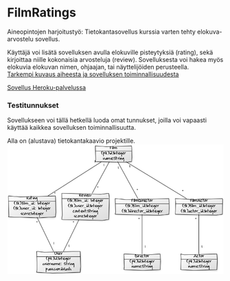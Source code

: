 # FilmRatings
Aineopintojen harjoitustyö: Tietokantasovellus kurssia varten tehty elokuva-arvostelu sovellus.   
    
Käyttäjä voi lisätä sovelluksen avulla elokuville pisteytyksiä (rating), sekä kirjoittaa niille kokonaisia arvosteluja (review). Sovelluksesta voi hakea myös elokuvia elokuvan nimen, ohjaajan, tai näyttelijöiden perusteella.   
[Tarkempi kuvaus aiheesta ja sovelluksen toiminnallisuudesta](https://github.com/antlammi/FilmRatings/blob/master/dokumentaatio/Toiminnallisuus.md)

[Sovellus Heroku-palvelussa](https://shielded-hamlet-29677.herokuapp.com/)
### Testitunnukset
Sovellukseen voi tällä hetkellä luoda omat tunnukset, joilla voi vapaasti käyttää kaikkea sovelluksen toiminnallisuutta.

Alla on (alustava) tietokantakaavio projektille.
![Image](https://github.com/antlammi/FilmRatings/blob/master/dokumentaatio/Tietokantakaavio%20v1.png)
